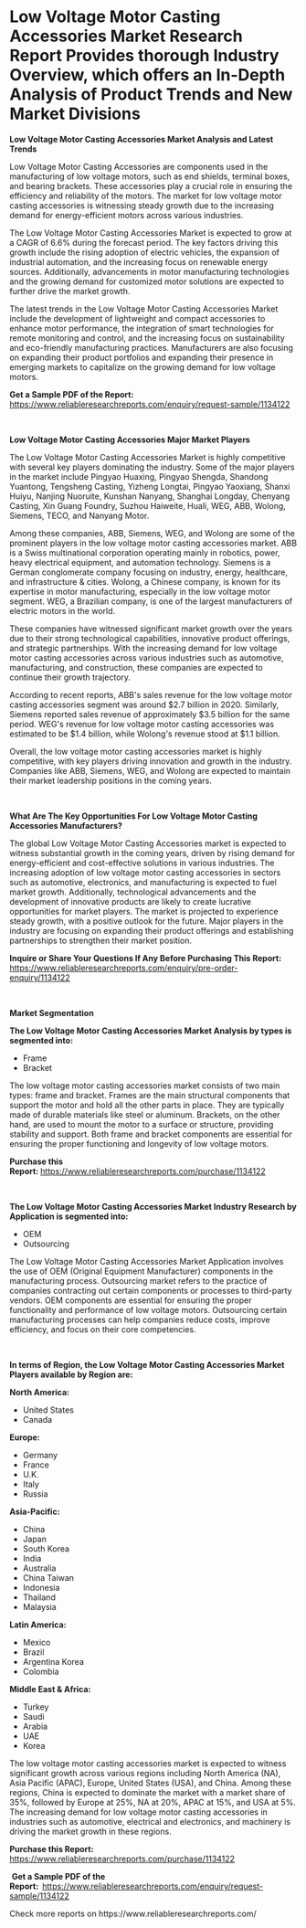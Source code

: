<p><h1>Low Voltage Motor Casting Accessories Market Research Report Provides thorough Industry Overview, which offers an In-Depth Analysis of Product Trends and New Market Divisions</h1></p><p><strong>Low Voltage Motor Casting Accessories Market Analysis and Latest Trends</strong></p>
<p><p>Low Voltage Motor Casting Accessories are components used in the manufacturing of low voltage motors, such as end shields, terminal boxes, and bearing brackets. These accessories play a crucial role in ensuring the efficiency and reliability of the motors. The market for low voltage motor casting accessories is witnessing steady growth due to the increasing demand for energy-efficient motors across various industries.</p><p>The Low Voltage Motor Casting Accessories Market is expected to grow at a CAGR of 6.6% during the forecast period. The key factors driving this growth include the rising adoption of electric vehicles, the expansion of industrial automation, and the increasing focus on renewable energy sources. Additionally, advancements in motor manufacturing technologies and the growing demand for customized motor solutions are expected to further drive the market growth.</p><p>The latest trends in the Low Voltage Motor Casting Accessories Market include the development of lightweight and compact accessories to enhance motor performance, the integration of smart technologies for remote monitoring and control, and the increasing focus on sustainability and eco-friendly manufacturing practices. Manufacturers are also focusing on expanding their product portfolios and expanding their presence in emerging markets to capitalize on the growing demand for low voltage motors.</p></p>
<p><strong>Get a Sample PDF of the Report:&nbsp;</strong> <a href="https://www.reliableresearchreports.com/enquiry/request-sample/1134122">https://www.reliableresearchreports.com/enquiry/request-sample/1134122</a></p>
<p>&nbsp;</p>
<p><strong>Low Voltage Motor Casting Accessories Major Market Players</strong></p>
<p><p>The Low Voltage Motor Casting Accessories Market is highly competitive with several key players dominating the industry. Some of the major players in the market include Pingyao Huaxing, Pingyao Shengda, Shandong Yuantong, Tengsheng Casting, Yizheng Longtai, Pingyao Yaoxiang, Shanxi Huiyu, Nanjing Nuoruite, Kunshan Nanyang, Shanghai Longday, Chenyang Casting, Xin Guang Foundry, Suzhou Haiweite, Huali, WEG, ABB, Wolong, Siemens, TECO, and Nanyang Motor.</p><p>Among these companies, ABB, Siemens, WEG, and Wolong are some of the prominent players in the low voltage motor casting accessories market. ABB is a Swiss multinational corporation operating mainly in robotics, power, heavy electrical equipment, and automation technology. Siemens is a German conglomerate company focusing on industry, energy, healthcare, and infrastructure & cities. Wolong, a Chinese company, is known for its expertise in motor manufacturing, especially in the low voltage motor segment. WEG, a Brazilian company, is one of the largest manufacturers of electric motors in the world.</p><p>These companies have witnessed significant market growth over the years due to their strong technological capabilities, innovative product offerings, and strategic partnerships. With the increasing demand for low voltage motor casting accessories across various industries such as automotive, manufacturing, and construction, these companies are expected to continue their growth trajectory.</p><p>According to recent reports, ABB's sales revenue for the low voltage motor casting accessories segment was around $2.7 billion in 2020. Similarly, Siemens reported sales revenue of approximately $3.5 billion for the same period. WEG's revenue for low voltage motor casting accessories was estimated to be $1.4 billion, while Wolong's revenue stood at $1.1 billion.</p><p>Overall, the low voltage motor casting accessories market is highly competitive, with key players driving innovation and growth in the industry. Companies like ABB, Siemens, WEG, and Wolong are expected to maintain their market leadership positions in the coming years.</p></p>
<p>&nbsp;</p>
<p><strong>What Are The Key Opportunities For Low Voltage Motor Casting Accessories Manufacturers?</strong></p>
<p><p>The global Low Voltage Motor Casting Accessories market is expected to witness substantial growth in the coming years, driven by rising demand for energy-efficient and cost-effective solutions in various industries. The increasing adoption of low voltage motor casting accessories in sectors such as automotive, electronics, and manufacturing is expected to fuel market growth. Additionally, technological advancements and the development of innovative products are likely to create lucrative opportunities for market players. The market is projected to experience steady growth, with a positive outlook for the future. Major players in the industry are focusing on expanding their product offerings and establishing partnerships to strengthen their market position.</p></p>
<p><strong>Inquire or Share Your Questions If Any Before Purchasing This Report:</strong> <a href="https://www.reliableresearchreports.com/enquiry/pre-order-enquiry/1134122">https://www.reliableresearchreports.com/enquiry/pre-order-enquiry/1134122</a></p>
<p>&nbsp;</p>
<p><strong>Market Segmentation</strong></p>
<p><strong>The Low Voltage Motor Casting Accessories Market Analysis by types is segmented into:</strong></p>
<p><ul><li>Frame</li><li>Bracket</li></ul></p>
<p><p>The low voltage motor casting accessories market consists of two main types: frame and bracket. Frames are the main structural components that support the motor and hold all the other parts in place. They are typically made of durable materials like steel or aluminum. Brackets, on the other hand, are used to mount the motor to a surface or structure, providing stability and support. Both frame and bracket components are essential for ensuring the proper functioning and longevity of low voltage motors.</p></p>
<p><strong>Purchase this Report:&nbsp;</strong><a href="https://www.reliableresearchreports.com/purchase/1134122">https://www.reliableresearchreports.com/purchase/1134122</a></p>
<p>&nbsp;</p>
<p><strong>The Low Voltage Motor Casting Accessories Market Industry Research by Application is segmented into:</strong></p>
<p><ul><li>OEM</li><li>Outsourcing</li></ul></p>
<p><p>The Low Voltage Motor Casting Accessories Market Application involves the use of OEM (Original Equipment Manufacturer) components in the manufacturing process. Outsourcing market refers to the practice of companies contracting out certain components or processes to third-party vendors. OEM components are essential for ensuring the proper functionality and performance of low voltage motors. Outsourcing certain manufacturing processes can help companies reduce costs, improve efficiency, and focus on their core competencies.</p></p>
<p>&nbsp;</p>
<p><strong>In terms of Region, the Low Voltage Motor Casting Accessories Market Players available by Region are:</strong></p>
<p>
    <p> <strong> North America: </strong>
        <ul>
            <li>United States</li>
            <li>Canada</li>
        </ul>
        </p> 
    <p> <strong> Europe: </strong>
        <ul>
            <li>Germany</li>
            <li>France</li>
            <li>U.K.</li>
            <li>Italy</li>
            <li>Russia</li>
        </ul>
        </p> 
    <p> <strong> Asia-Pacific: </strong>
        <ul>
            <li>China</li>
            <li>Japan</li>
            <li>South Korea</li>
            <li>India</li>
            <li>Australia</li>
            <li>China Taiwan</li>
            <li>Indonesia</li>
            <li>Thailand</li>
            <li>Malaysia</li>
        </ul>
        </p> 
    <p> <strong> Latin America: </strong>
        <ul>
            <li>Mexico</li>
            <li>Brazil</li>
            <li>Argentina Korea</li>
            <li>Colombia</li>
        </ul>
        </p> 
    <p> <strong> Middle East & Africa: </strong>
        <ul>
            <li>Turkey</li>
            <li>Saudi</li>
            <li>Arabia</li>
            <li>UAE</li>
            <li>Korea</li>
        </ul>
    </p>
    </p>
<p><p>The low voltage motor casting accessories market is expected to witness significant growth across various regions including North America (NA), Asia Pacific (APAC), Europe, United States (USA), and China. Among these regions, China is expected to dominate the market with a market share of 35%, followed by Europe at 25%, NA at 20%, APAC at 15%, and USA at 5%. The increasing demand for low voltage motor casting accessories in industries such as automotive, electrical and electronics, and machinery is driving the market growth in these regions.</p></p>
<p><strong>Purchase this Report: </strong><a href="https://www.reliableresearchreports.com/purchase/1134122">https://www.reliableresearchreports.com/purchase/1134122</a></p>
<p>&nbsp;<strong>Get a Sample PDF of the Report:&nbsp;&nbsp;</strong><a href="https://www.reliableresearchreports.com/enquiry/request-sample/1134122">https://www.reliableresearchreports.com/enquiry/request-sample/1134122</a></p>
<p><strong></strong></p>
<p>Check more reports on https://www.reliableresearchreports.com/</p>